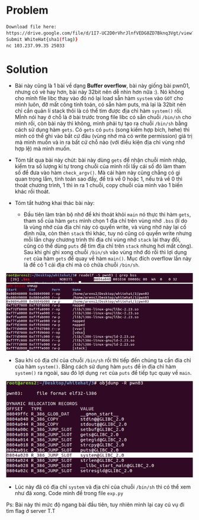 # Problem

```sh
Download file here:
https://drive.google.com/file/d/1I7-UC2D0rVhrJlnfVEDG8ZD7Bknq3Vgt/view?usp=sharing
Submit WhiteHat{sha1(flag)}
nc 103.237.99.35 25033
```

# Solution
- Bài này cũng là 1 bài về dạng **Buffer overflow**, bài này giống bài pwn01, nhưng có vẻ hay hơn, bài này 32bit nên dễ nhìn hơn nữa :). Nó không cho mình file libc thay vào đó nó lại load sẵn hàm `system` vào `GOT` cho mình luôn, đỡ mất công tính toán, có sẵn hàm puts, mà lại là 32bit nên chỉ cần quản lí stack thôi là có thể tìm được địa chỉ hàm `system()` rồi. MÌnh nói hay ở chỗ là ở bài trước trong file libc có sẵn chuỗi `/bin/sh` cho mình rồi, còn bài này thì không, mình phải tự tạo ra chuỗi `/bin/sh` bằng cách sử dụng hàm `gets`. Có `gets` có `puts` (song kiếm hợp bích, hehe) thì mình có thể ghi vào bất cứ đâu (vùng nhớ mà có write permission) giá trị mà mình muốn và in ra bất cứ chỗ nào (với điều kiện địa chỉ vùng nhớ hợp lệ) mà mình muốn.

- Tóm tắt qua bài này chút: bài này dùng `gets` để nhận chuỗi mình nhập, kiểm tra số lượng kí tự trong chuỗi của mình rồi lấy cái số đó làm tham số để đưa vào hàm `check_argv()`. Mà cái hàm này cũng chẳng có gì quan trọng lắm, tính toán sao đấy, để trả về 0 hoặc 1, nếu trả về 0 thì thoát chương trình, 1 thì in ra 1 chuỗi, copy chuỗi của mình vào 1 biến khác rồi thoát. 

- Tóm tắt hướng khai thác bài này:
   + Đầu tiên làm tràn bộ nhớ để khi thoát khỏi `main` nó thực thi hàm `gets`, tham số của hàm `gets` mình chọn 1 địa chỉ trên vùng nhớ `.bss` (lí do là vùng nhớ của địa chỉ này có quyền write, và vùng nhớ này lại cố định nữa, còn thèn `stack` thì khác, tuy nó cũng có quyền write nhưng mỗi lần chạy chương trình thì địa chỉ vùng nhớ `stack` lại thay đổi, cũng có thể dùng `puts` để tìm địa chỉ trên `stack` nhưng hơi mất công). Sau khi ghi ghi xong chuỗi `/bin/sh` vào vùng nhớ đó rồi thì lợi dụng `ret` của hàm `gets` để quay về hàm `main()`.
Mục đích overflow lần này là để có 1 cái địa chỉ mà có chứa chuỗi `/bin/sh`.

<img src="bss_memory.png">
<img src="bss_permission.png">

   + Sau khi có địa chỉ của chuỗi `/bin/sh` rồi thì tiếp đến chúng ta cần đia chỉ của hàm `system()`. Bằng cách sử dụng hàm `puts` để in địa chỉ hàm `system()` ra ngoài, sau đó lợi dụng `ret` của `puts` để tiếp tục quay về `main`.

<img src="got_system.png">

   + Lúc này đã có địa chỉ `system` và địa chỉ của chuỗi `/bin/sh` thì có thể xem như đã xong. Code mình để trong file `exp.py`

Ps: Bài này thì mức độ ngang bài đầu tiên, tuy nhiên mình lại cay cú vụ đi tìm flag ở server T.T


